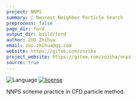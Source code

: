 ```yaml
---
project: NNPS
summary: 🚥 Nearest Neighbor Particle Search
preprocess: false
page_dir: ford
output_dir: build/ford
author: ZUO Zhihua
email: zuo.zhihua@qq.com
website: https://gitee.com/zoziha
project_website: https://gitee.com/zoziha/nnps
source: true
---
```


![Language](https://img.shields.io/badge/-Fortran-734f96?logo=fortran&logoColor=white)
[![license](https://img.shields.io/badge/License-MIT-brightgreen)](LICENSE)

NNPS scheme practice in CFD particle method.
